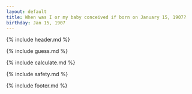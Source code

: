 ```yaml
---
layout: default
title: When was I or my baby conceived if born on January 15, 1907?
birthday: Jan 15, 1907
---
```


{% include header.md %}

{% include guess.md %}

{% include calculate.md %}

{% include safety.md %}

{% include footer.md %}



